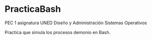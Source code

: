 # PracticaBash
PEC 1 asignatura UNED Diseño y Administración Sistemas Operativos

Practica que simula los procesos demonio en Bash.

